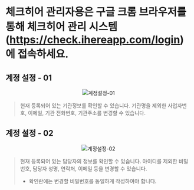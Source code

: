 # 체크히어 관리자용은 구글 크롬 브라우저를 통해 체크히어 관리 시스템 (https://check.ihereapp.com/login) 에 접속하세요.
## 계정 설정 - 01

<p align = "center">
<img alt="계정설정-01" src="https://github.com/user-attachments/assets/322d2cfb-0547-4172-a506-4bbc1dbe4d2c">

>현재 등록되어 있는 기관정보를 확인할 수 있습니다.
>기관명을 제외한 사업자번호, 이메일, 기관 전화번호, 기관주소를 변경할 수 있습니다.

## 계정 설정 - 02

<p align = "center">
<img alt="계정설정-02" src="https://github.com/user-attachments/assets/7c1d2031-cf9d-4e53-9af2-a2d9bcb16993">
<p/>

>현재 등록되어 있는 담당자의 정보를 확인할 수 있습니다.
>아이디를 제외한 비밀번호, 담당자 성명, 연락처, 이메일 등을 변경할 수 있습니다.
> * 확인란에는 변경할 비밀번호를 동일하게 작성하여야 합니다.
